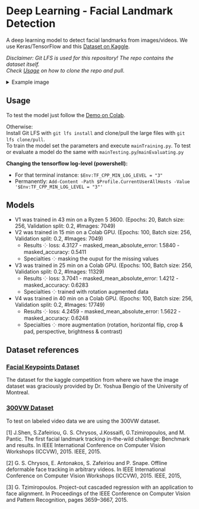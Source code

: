# Deep Learning - Facial Landmark Detection
A deep learning model to detect facial landmarks from images/videos.
We use Keras/TensorFlow and this [Dataset on Kaggle](https://www.kaggle.com/c/facial-keypoints-detection/overview).

_Disclaimer: Git LFS is used for this repository! The repo contains the dataset itself.  
Check [Usage](#usage) on how to clone the repo and pull._
<details>
<summary>Example image</summary>
<p align="center">
<img src="https://user-images.githubusercontent.com/62220780/187404422-171031f3-aa08-4549-997e-db40dc642dda.png" width="700">
</p>
</details>


## Usage
To test the model just follow the [Demo on Colab](https://colab.research.google.com/github/StrangeGirlMurph/Facial-Landmark-Detection/blob/master/demo.ipynb).

Otherwise:  
Install Git LFS with `git lfs install` and clone/pull the large files with `git lfs clone/pull`.  
To train the model set the parameters and execute `mainTraining.py`. To test or evaluate a model do the same with `mainTesting.py`/`mainEvaluating.py`

__Changing the tensorflow log-level (powershell):__
+ For that terminal instance: `$Env:TF_CPP_MIN_LOG_LEVEL = "3"`
+ Permanently: `Add-Content -Path $Profile.CurrentUserAllHosts -Value '$Env:TF_CPP_MIN_LOG_LEVEL = "3"'`

## Models
+ V1 was trained in 43 min on a Ryzen 5 3600. (Epochs: 20, Batch size: 256, Validation split: 0.2, #Images: 7049)
+ V2 was trained in 15 min on a Colab GPU. (Epochs: 100, Batch size: 256, Validation split: 0.2, #Images: 7049)
  + Results ⁘ loss: 4.3127 - masked_mean_absolute_error: 1.5840 - masked_accuracy: 0.5411
  + Specialties ⁘ masking the ouput for the missing values
+ V3 was trained in 25 min on a Colab GPU. (Epochs: 100, Batch size: 256, Validation split: 0.2, #Images: 11329)
  + Results ⁘ loss: 3.7041 - masked_mean_absolute_error: 1.4212 - masked_accuracy: 0.6283
  + Specialties ⁘ trained with rotation augmented data
+ V4 was trained in 40 min on a Colab GPU. (Epochs: 100, Batch size: 256, Validation split: 0.2, #Images: 17749)
  + Results ⁘ loss: 4.2459 - masked_mean_absolute_error: 1.5622 - masked_accuracy: 0.6248
  + Specialties ⁘ more augmentation (rotation, horizontal flip, crop & pad, perspective, brightness & contrast)

## Dataset references
### [Facial Keypoints Dataset](https://www.kaggle.com/c/facial-keypoints-detection/overview)
The dataset for the kaggle competition from where we have the image dataset was graciously provided by Dr. Yoshua Bengio of the University of Montreal.

### [300VW Dataset](https://ibug.doc.ic.ac.uk/resources/300-VW/)
To test on labeled video data we are using the 300VW dataset.

[1] J.Shen, S.Zafeiriou, G. S. Chrysos, J.Kossaifi, G.Tzimiropoulos, and M. Pantic. The first facial landmark tracking in-the-wild challenge: Benchmark and results. In IEEE International Conference on Computer Vision Workshops (ICCVW), 2015. IEEE, 2015.

[2] G. S. Chrysos, E. Antonakos, S. Zafeiriou and P. Snape. Offline deformable face tracking in arbitrary videos. In IEEE International Conference on Computer Vision Workshops (ICCVW), 2015. IEEE, 2015,

[3] G. Tzimiropoulos. Project-out cascaded regression with an application to face alignment. In Proceedings of the IEEE Conference on Computer Vision and Pattern Recognition, pages 3659–3667, 2015. 
